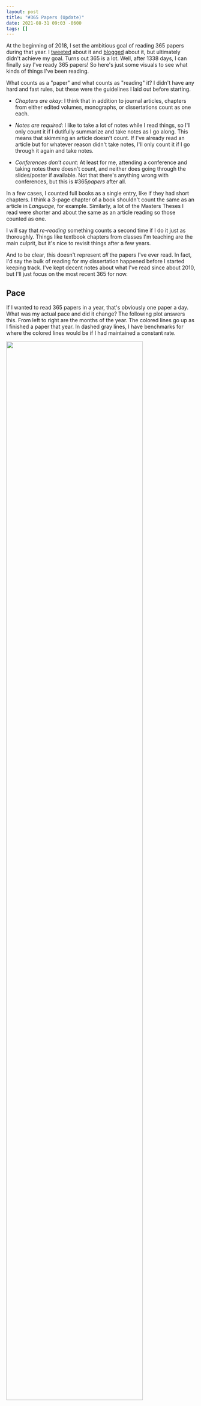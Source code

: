 ```yaml
---
layout: post
title: "#365 Papers (Update)"
date: 2021-08-31 09:03 -0600
tags: []
---
```


At the beginning of 2018, I set the ambitious goal of reading 365 papers during that year. I [tweeted](https://twitter.com/joey_stan/status/971972160322387968?s=20) about it and [blogged](/blog/365_papers) about it, but ultimately didn't achieve my goal. Turns out 365 is a lot. Well, after 1338 days, I can finally say I've ready 365 papers! So here's just some visuals to see what kinds of things I've been reading.

What counts as a "paper" and what counts as "reading" it? I didn't have any hard and fast rules, but these were the guidelines I laid out before starting.

* *Chapters are okay*: I think that in addition to journal articles, chapters from either edited volumes, monographs, or dissertations count as one each.

* *Notes are required*: I like to take a lot of notes while I read things, so I'll only count it if I dutifully summarize and take notes as I go along. This means that skimming an article doesn't count. If I've already read an article but for whatever reason didn't take notes, I'll only count it if I go through it again and take notes.

* *Conferences don't count*: At least for me, attending a conference and taking notes there doesn't count, and neither does going through the slides/poster if available. Not that there's anything wrong with conferences, but this is #365*papers* after all. 

In a few cases, I counted full books as a single entry, like if they had short chapters. I think a 3-page chapter of a book shouldn't count the same as an article in *Language*, for example. Similarly, a lot of the Masters Theses I read were shorter and about the same as an article reading so those counted as one.

I will say that *re-reading* something counts a second time if I do it just as thoroughly. Things like textbook chapters from classes I'm teaching are the main culprit, but it's nice to revisit things after a few years.

And to be clear, this doesn't represent *all* the papers I've ever read. In fact, I'd say the bulk of reading for my dissertation happened before I started keeping track. I've kept decent notes about what I've read since about 2010, but I'll just focus on the most recent 365 for now.

## Pace

If I wanted to read 365 papers in a year, that's obviously one paper a day. What was my actual pace and did it change? The following plot answers this. From left to right are the months of the year. The colored lines go up as I finished a paper that year. In dashed gray lines, I have benchmarks for where the colored lines would be if I had maintained a constant rate. 

<img width = "85%" src="/images/plots/365_papers/pace.jpg">

Looks like in 2018 and 2019 (when I was in the throes of dissertation-writing), my pace was usually somewhere around one paper every 4 to 8 days. So about one a week or occasionally two a week, on average. Starting in 2020 and continuing into this year, my pace is quicker and I'm reading a paper at least every three days on average. 

My pace ebbed and flowed within a single year quite a bit and it's interesting to see the patterns. In August of 2018 for example, I started really hunkering down and writing my dissertation, so there's a sudden increase in pace (in the blue line). In early 2019 you can see I read in short bursts (I binge-read several 3rd Wave sociolinguistics papers). In June 2019 I took GIS and Stats courses so that uptick was from those classes. In September I was in a data visualization phase. And it looks like the time between when I submitted my dissertation and when I defended it (in December 2019), I didn't do much reading at all. 

My pace went up quite a bit in 2020 as I was transitioning from dissertation work to teaching. I read some material related to my job talk and was working on submitting my chapter in *Speech in the Western States: Volume III*. The biggest jump was in March 2020. Yes, that's when COVID hit, but I was also fortunate to be hired as an "instructional designer" for BYU so I was prepping a course and doing a *lot* of reading. Things waned as I moved to Utah but when Fall semester hit, I kept that pretty quick pace up as I was prepping two new courses. This continued into 2021 as I prepped another two new courses. And you can see my recent uptick as I start getting ready to teach again. 

## Content

So now that we've got the pace covered, let's look at the content itself.

### Years

First, I'll show the publication years of the things I read. Note that I do have two colums for "no date" and forthcoming: those are mostly reviews I did or other sneak-peaks at unpublished work.

<img width = "100%" src="/images/plots/365_papers/years.jpg">

I'm happy to see that a large proportion of what I read was recent, having come out since I started this little project. Looks like half of the papers I read came out in 2008 or later (or rather, within the last 10--14 years); a third was 2017 or later (the last 1--4 years). I honestly wish I had read even more recent stuff though because I feel a little behind the times. A quarter of what I read was before 1993. It's good to read the classics, but I think I need to be staying more up to date though. Something that certainly accounts for this older skew is that I read while walking and the things I read are typically older (Trudgill 1978, Petyt 1980, Preston 1989, etc). I'm happy I read some older things, but I wish this plot had been more skewed towards the right. 

### Topics

Next, here's a plot of the broad topic the papers fell in. I only gave each paper a single tag, and sometimes the decision to call something sociolinguistics vs dialectology, for example, was somewhat arbitrary. But this should give you a rough idea of what things I read.

<img width = "100%" src="/images/plots/365_papers/tags.jpg">

It should come to no surprise that most of what I read was sociolinguistic in nature, followed closely by dialectology. The socio stuff is relevant to research and teaching and the dialectology stuff is mostly for research. Phonetics and statistics coming next are also exactly what I'd expect. I wish I had a bit wider range of topics though so that I can be more well-rounded of a linguist.

### Publication Type

Next, here's a basic plot on the publication type. I've divided everything into three broad categories: journal articles (which include conference proceedings), monographs, and edited volumes.

<img width = "85%" src="/images/plots/365_papers/pub_type.jpg">

This is where I think I fall short. I'm happy to see that journal articles were the most common, but I think I should be reading a higher proportion of newer articles than I am. In fact, monographs and edited volumes combined make up 54% of what I read. This may also be because I read as I walk to and from my car and around my building, so I do get more regular book-reading time than sit-and-read-an-article time.

### Publication Venue

Finally, the publication venue. Just focusing on the journal articles, here's a list of the venues I read from the most. (I've filtered out venues that I only read from once or twice, for space issues).

<img width = "85%" src="/images/plots/365_papers/venue.jpg">

Based on my research, it should come as no surprise that *American Speech* and *LVC* are the top two. I have a print subscription to *American Speech*, and I had a habit of reading through all the articles while on the bus. My guess is that the *PWPL* ones are mostly proceedings from NWAV too. *JASA*, *JEngL*, and *J. Soc.* are also not much of a surprise. 

However, this plot again highlights what I think are my shortcomings. I feel like I need to be reading more *Language in Society* and *Journal of Sociolinguistics*. I also think I need to be reading from a wider range of journals. I feel like I've latched on to my favorites to my detriment and I'm missing a lot of interesting work by not expanding my horizons. 

## Outlook

I'm glad I did this exercise ad I'll certainly continue with it. And looking back at the past 3⅔ years has been enlightening to say the least. My goals for the next 365 papers are the following:

* Read a larger proportion of journal articles. Specifically, I want to go from 45% journal articles to 65%.

* Read a larger proportion of newer articles. Specifically, I want over half of what I read to be since 2015 (6--9 years old). 

* Finish 365 papers sooner. It took 44 months to do this first batch. Since I've been keeping a pretty good pace of a paper every three days, I'll aim for 36 months and finish by August 31, 2024. 

I also want to get through my to-read list. I have about 50 papers on it. It is always growing, and as I read more I find more things to read. But my current list has been nagging me so I want to knock out a bunch of those.